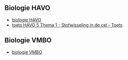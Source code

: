 ## Biologie HAVO
- [biologie HAVO](biologiehavo.md)
- [toets HAVO 5 Thema 1 - Stofwisseling in de cel - Toets](toetsen/havo/h5t1toets.md)


## Biologie VMBO
- [biologie VMBO](biologievmbo.md)


